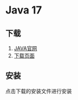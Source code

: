 # Java 17

## 下载

1. [JAVA官网](https://www.oracle.com/java/)
2. [下载页面](https://www.oracle.com/java/technologies/downloads/)

## 安装

点击下载的安装文件进行安装
